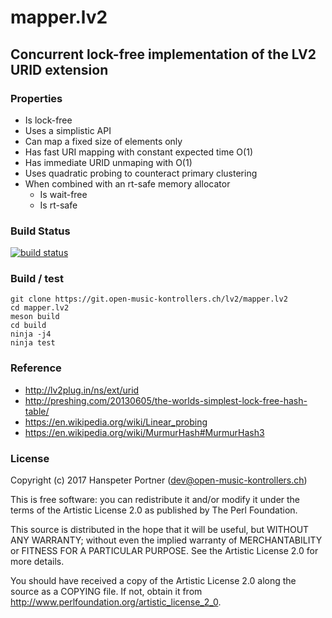 # mapper.lv2

## Concurrent lock-free implementation of the LV2 URID extension

### Properties

* Is lock-free
* Uses a simplistic API
* Can map a fixed size of elements only
* Has fast URI mapping with constant expected time O(1)
* Has immediate URID unmaping with O(1)
* Uses quadratic probing to counteract primary clustering
* When combined with an rt-safe memory allocator
	* Is wait-free
	* Is rt-safe

### Build Status

[![build status](https://gitlab.com/OpenMusicKontrollers/mapper.lv2/badges/master/build.svg)](https://gitlab.com/OpenMusicKontrollers/mapper.lv2/commits/master)

### Build / test

	git clone https://git.open-music-kontrollers.ch/lv2/mapper.lv2
	cd mapper.lv2
	meson build
	cd build
	ninja -j4
	ninja test

### Reference

* <http://lv2plug.in/ns/ext/urid>
* <http://preshing.com/20130605/the-worlds-simplest-lock-free-hash-table/>
* <https://en.wikipedia.org/wiki/Linear_probing>
* <https://en.wikipedia.org/wiki/MurmurHash#MurmurHash3>

### License

Copyright (c) 2017 Hanspeter Portner (dev@open-music-kontrollers.ch)

This is free software: you can redistribute it and/or modify
it under the terms of the Artistic License 2.0 as published by
The Perl Foundation.

This source is distributed in the hope that it will be useful,
but WITHOUT ANY WARRANTY; without even the implied warranty of
MERCHANTABILITY or FITNESS FOR A PARTICULAR PURPOSE. See the
Artistic License 2.0 for more details.

You should have received a copy of the Artistic License 2.0
along the source as a COPYING file. If not, obtain it from
<http://www.perlfoundation.org/artistic_license_2_0>.

